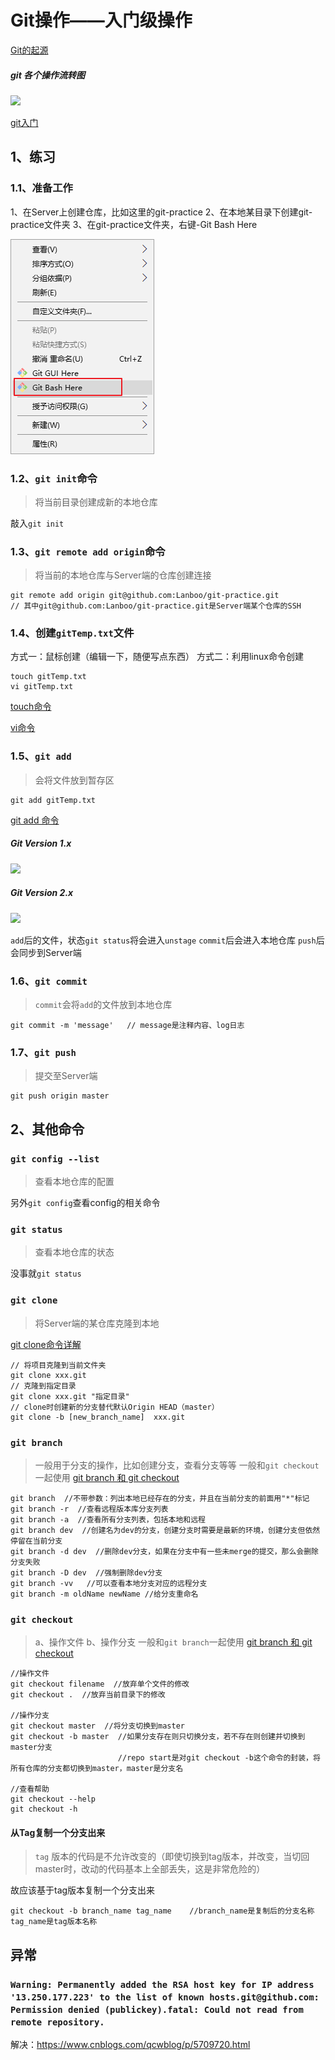 # Git操作——入门级操作

[Git的起源](https://www.liaoxuefeng.com/wiki/0013739516305929606dd18361248578c67b8067c8c017b000/00137402760310626208b4f695940a49e5348b689d095fc000)




##### git 各个操作流转图

![](https://img-blog.csdn.net/20170423160307093)

[git入门](https://blog.csdn.net/zy00000000001/article/details/70505150)


## 1、练习
### 1.1、准备工作
1、在Server上创建仓库，比如这里的git-practice
2、在本地某目录下创建git-practice文件夹
3、在git-practice文件夹，右键-Git Bash Here

![右键-Git Bash Here](https://github.com/Lanboo/resource/blob/master/images/git-practice/res1.png)
### 1.2、`git init`命令
> 将当前目录创建成新的本地仓库



敲入`git init`

### 1.3、`git remote add origin`命令
> 将当前的本地仓库与Server端的仓库创建连接
```
git remote add origin git@github.com:Lanboo/git-practice.git
// 其中git@github.com:Lanboo/git-practice.git是Server端某个仓库的SSH
```
### 1.4、创建`gitTemp.txt`文件
方式一：鼠标创建（编辑一下，随便写点东西）
方式二：利用linux命令创建
```
touch gitTemp.txt
vi gitTemp.txt
```
[touch命令](https://blog.csdn.net/tanga842428/article/details/52856864)

[vi命令](http://man.linuxde.net/vi)
### 1.5、`git add`
>会将文件放到暂存区
``` git
git add gitTemp.txt
```
[git add 命令](https://www.cnblogs.com/skura23/p/5859243.html)
##### Git Version 1.x
![](http://i.stack.imgur.com/YfLUZ.jpg)
##### Git Version 2.x
![](http://i.stack.imgur.com/KwOLu.jpg)

`add`后的文件，状态`git status`将会进入`unstage`
`commit`后会进入本地仓库
`push`后会同步到Server端

### 1.6、`git commit`
> `commit`会将`add`的文件放到本地仓库
```
git commit -m 'message'   // message是注释内容、log日志
```

### 1.7、`git push`
> 提交至Server端
```
git push origin master
```


## 2、其他命令
### `git config --list`
> 查看本地仓库的配置

另外`git config`查看config的相关命令

### `git status`
> 查看本地仓库的状态

没事就`git status`

### `git clone`
> 将Server端的某仓库克隆到本地

[git clone命令详解](https://blog.csdn.net/zmzwll1314/article/details/53161958)
```
// 将项目克隆到当前文件夹
git clone xxx.git
// 克隆到指定目录
git clone xxx.git "指定目录"
// clone时创建新的分支替代默认Origin HEAD（master）
git clone -b [new_branch_name]  xxx.git
```
### `git branch`
> 一般用于分支的操作，比如创建分支，查看分支等等
> 一般和`git checkout`一起使用
> [git branch 和 git checkout](https://www.cnblogs.com/qianqiannian/p/6011404.html)
```
git branch  //不带参数：列出本地已经存在的分支，并且在当前分支的前面用"*"标记
git branch -r  //查看远程版本库分支列表
git branch -a  //查看所有分支列表，包括本地和远程
git branch dev  //创建名为dev的分支，创建分支时需要是最新的环境，创建分支但依然停留在当前分支
git branch -d dev  //删除dev分支，如果在分支中有一些未merge的提交，那么会删除分支失败
git branch -D dev  //强制删除dev分支
git branch -vv   //可以查看本地分支对应的远程分支
git branch -m oldName newName //给分支重命名
```



### `git checkout`
> a、操作文件  b、操作分支
> 一般和`git branch`一起使用
> [git branch 和 git checkout](https://www.cnblogs.com/qianqiannian/p/6011404.html)
```
//操作文件
git checkout filename  //放弃单个文件的修改
git checkout .  //放弃当前目录下的修改

//操作分支
git checkout master  //将分支切换到master
git checkout -b master  //如果分支存在则只切换分支，若不存在则创建并切换到master分支
                        //repo start是对git checkout -b这个命令的封装，将所有仓库的分支都切换到master，master是分支名

//查看帮助
git checkout --help
git checkout -h
```
#### 从Tag复制一个分支出来
> `tag` 版本的代码是不允许改变的（即使切换到tag版本，并改变，当切回master时，改动的代码基本上全部丢失，这是非常危险的）

故应该基于tag版本复制一个分支出来
```
git checkout -b branch_name tag_name    //branch_name是复制后的分支名称   tag_name是tag版本名称
```


## 异常

### `Warning: Permanently added the RSA host key for IP address '13.250.177.223' to the list of known hosts.git@github.com: Permission denied (publickey).fatal: Could not read from remote repository.`

解决：https://www.cnblogs.com/qcwblog/p/5709720.html